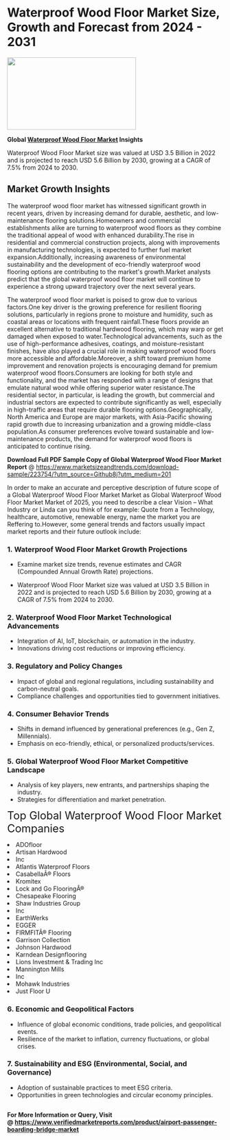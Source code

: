 <H1>Waterproof Wood Floor Market Size, Growth and Forecast from 2024 - 2031</H1><img class="aligncenter size-medium wp-image-584254" src="https://thirdeyenews.in/wp-content/uploads/2024/09/Global-Market-Research-300x168.jpeg" alt="" width="300" height="168" /><p><strong>Global&nbsp;<a href="https://www.marketsizeandtrends.com/download-sample/223754/?utm_source=Github8j?utm_medium=201">Waterproof Wood Floor Market</a> Insights</strong></p><p>Waterproof Wood Floor Market size was valued at USD 3.5 Billion in 2022 and is projected to reach USD 5.6 Billion by 2030, growing at a CAGR of 7.5% from 2024 to 2030.</p><p><h2>Market Growth Insights</h2> <p>The waterproof wood floor market has witnessed significant growth in recent years, driven by increasing demand for durable, aesthetic, and low-maintenance flooring solutions.Homeowners and commercial establishments alike are turning to waterproof wood floors as they combine the traditional appeal of wood with enhanced durability.The rise in residential and commercial construction projects, along with improvements in manufacturing technologies, is expected to further fuel market expansion.Additionally, increasing awareness of environmental sustainability and the development of eco-friendly waterproof wood flooring options are contributing to the market's growth.Market analysts predict that the global waterproof wood floor market will continue to experience a strong upward trajectory over the next several years.</p> <p>The waterproof wood floor market is poised to grow due to various factors.One key driver is the growing preference for resilient flooring solutions, particularly in regions prone to moisture and humidity, such as coastal areas or locations with frequent rainfall.These floors provide an excellent alternative to traditional hardwood flooring, which may warp or get damaged when exposed to water.Technological advancements, such as the use of high-performance adhesives, coatings, and moisture-resistant finishes, have also played a crucial role in making waterproof wood floors more accessible and affordable.Moreover, a shift toward premium home improvement and renovation projects is encouraging demand for premium waterproof wood floors.Consumers are looking for both style and functionality, and the market has responded with a range of designs that emulate natural wood while offering superior water resistance.The residential sector, in particular, is leading the growth, but commercial and industrial sectors are expected to contribute significantly as well, especially in high-traffic areas that require durable flooring options.Geographically, North America and Europe are major markets, with Asia-Pacific showing rapid growth due to increasing urbanization and a growing middle-class population.As consumer preferences evolve toward sustainable and low-maintenance products, the demand for waterproof wood floors is anticipated to continue rising.<p><span class=""><strong>Download Full PDF Sample Copy of Global Waterproof Wood Floor Market Report</strong> @ <a href="https://www.marketsizeandtrends.com/download-sample/223754/?utm_source=Github8j?utm_medium=201" target="_blank">https://www.marketsizeandtrends.com/download-sample/223754/?utm_source=Github8j?utm_medium=201</a></span></p><p>In order to make an accurate and perceptive description of future scope of a Global&nbsp;Waterproof Wood Floor Market Market as Global&nbsp;Waterproof Wood Floor Market Market of 2025, you need to describe a clear Vision &ndash; What Industry or Linda can you think of for example: Quote from a Technology, healthcare, automotive, renewable energy, name the market you are Reffering to.However, some general trends and factors usually impact market reports and their future outlook include:</p><h3>1.&nbsp;<strong>Waterproof Wood Floor Market Growth Projections</strong></h3><ul><li>Examine market size trends, revenue estimates and CAGR (Compounded Annual Growth Rate) projections.</li><li><p>Waterproof Wood Floor Market size was valued at USD 3.5 Billion in 2022 and is projected to reach USD 5.6 Billion by 2030, growing at a CAGR of 7.5% from 2024 to 2030.</p></li></ul><h3>2.&nbsp;<strong>Waterproof Wood Floor Market Technological Advancements</strong></h3><ul><li>Integration of AI, IoT, blockchain, or automation in the industry.</li><li>Innovations driving cost reductions or improving efficiency.</li></ul><h3>3.&nbsp;<strong>Regulatory and Policy Changes</strong></h3><ul><li>Impact of global and regional regulations, including sustainability and carbon-neutral goals.</li><li>Compliance challenges and opportunities tied to government initiatives.</li></ul><h3>4.&nbsp;<strong>Consumer Behavior Trends</strong></h3><ul><li>Shifts in demand influenced by generational preferences (e.g., Gen Z, Millennials).</li><li>Emphasis on eco-friendly, ethical, or personalized products/services.</li></ul><h3>5.&nbsp;<strong>Global Waterproof Wood Floor Market Competitive Landscape</strong></h3><ul><li>Analysis of key players, new entrants, and partnerships shaping the industry.</li><li>Strategies for differentiation and market penetration.</li></ul><p data-pm-slice="1 1 []"><span style="color: inherit; font-family: inherit; font-size: 25px;">Top Global Waterproof Wood Floor Market Companies</span></p><div class="" data-test-id=""><p><li>ADOfloor</li><li> Artisan Hardwood</li><li> Inc</li><li> Atlantis Waterproof Floors</li><li> CasabellaÂ® Floors</li><li> Kromitex</li><li> Lock and Go FlooringÂ®</li><li> Chesapeake Flooring</li><li> Shaw Industries Group</li><li> Inc</li><li> EarthWerks</li><li> EGGER</li><li> FIRMFITÂ® Flooring</li><li> Garrison Collection</li><li> Johnson Hardwood</li><li> Karndean Designflooring</li><li> Lions Investment & Trading Inc</li><li> Mannington Mills</li><li> Inc</li><li> Mohawk Industries</li><li> Just Floor U</li></p></div><h3>6.&nbsp;<strong>Economic and Geopolitical Factors</strong></h3><ul><li>Influence of global economic conditions, trade policies, and geopolitical events.</li><li>Resilience of the market to inflation, currency fluctuations, or global crises.</li></ul><h3>7.&nbsp;<strong>Sustainability and ESG (Environmental, Social, and Governance)</strong></h3><ul><li>Adoption of sustainable practices to meet ESG criteria.</li><li>Opportunities in green technologies and circular economy principles.</li></ul><h2><strong style="font-size: 14px;">For More Information or Query, Visit @&nbsp;</strong><a style="background-color: #ffffff; font-size: 14px;" href="https://www.marketsizeandtrends.com/report/waterproof-wood-floor-market/" target="_blank">https://www.verifiedmarketreports.com/product/airport-passenger-boarding-bridge-market</a></h2>